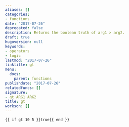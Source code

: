 ```yaml
---
aliases: []
categories:
- functions
date: "2017-07-26"
deprecated: false
description: Returns the boolean truth of arg1 > arg2.
draft: true
hugoversion: null
keywords:
- operators
- logic
lastmod: "2017-07-26"
linktitle: gt
menu:
  docs:
    parent: functions
publishdate: "2017-07-26"
relatedfuncs: []
signature:
- gt ARG1 ARG2
title: gt
workson: []
---
```



```
{{ if gt 10 5 }}true{{ end }}
```

